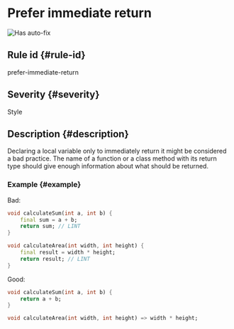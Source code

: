 # Prefer immediate return

![Has auto-fix](https://img.shields.io/badge/-has%20auto--fix-success)

## Rule id {#rule-id}

prefer-immediate-return

## Severity {#severity}

Style

## Description {#description}

Declaring a local variable only to immediately return it might be considered a bad practice. The name of a function or a class method with its return type should give enough information about what should be returned.

### Example {#example}

Bad:

```dart
void calculateSum(int a, int b) {
    final sum = a + b;
    return sum; // LINT
}

void calculateArea(int width, int height) {
    final result = width * height;
    return result; // LINT
}
```

Good:

```dart
void calculateSum(int a, int b) {
    return a + b;
}

void calculateArea(int width, int height) => width * height;
```
